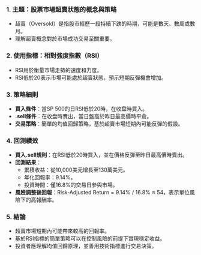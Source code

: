 ### 1. 主題：股票市場超賣狀態的概念與策略  
   - 超賣（Oversold）是指股市經歷一段持續下跌的時期，可能是數天、數周或數月。  
   - 理解超賣概念對於市場成功交易至關重要。  

### 2. 使用指標：相對強度指數（RSI）  
   - RSI用於衡量市場走勢的速度和力度。  
   - RSI低於20表示市場可能處於超賣狀態，預示短期反彈機會增加。  

### 3. 策略細則  
   - **買入條件**：當SP 500的日RSI低於20時，在收盘時買入。  
   - **.sell條件**：在收盘時賣出，當日盤高於昨日最高價時平倉。  
   - **交易策略**：簡單的均值回歸策略，基於超賣市場短期內可能反彈的假設。  

### 4. 回測績效  
   - **買入.sell規則**：在RSI低於20時買入，並在價格反彈至昨日最高價時賣出。  
   - **回測結果**：  
     - 累積收益：從10,000美元增長至130萬美元。  
     - 年化回報率：9.14%。  
     - 投資時間：僅16.8%的交易日參與市場。  
   - **風險調整後回報**：Risk-Adjusted Return = 9.14% / 16.8% ≈ 54，表示單位風險下的高報酬率。  

### 5. 結論  
   - 超賣市場短期內可能帶來較高的回報率。  
   - 基於RSI指標的簡單策略可以在控制風險的前提下實現穩定收益。  
   - 投資者應理解均值回歸原理，並善用技術指標進行交易決策。

